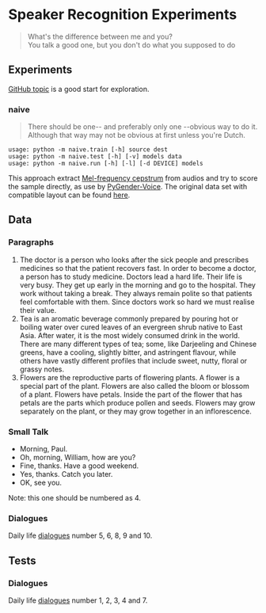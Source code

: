 # Speaker Recognition Experiments

> What's the difference between me and you?    
> You talk a good one, but you don't do what you supposed to do


## Experiments

[GitHub topic] is a good start for exploration.

### naive

> There should be one-- and preferably only one --obvious way to do it.    
> Although that way may not be obvious at first unless you're Dutch.

    usage: python -m naive.train [-h] source dest
    usage: python -m naive.test [-h] [-v] models data
    usage: python -m naive.run [-h] [-l] [-d DEVICE] models

This approach extract [Mel-frequency cepstrum] from audios and try to score
the sample directly, as use by [PyGender-Voice][gender blog].  The original
data set with compatible layout can be found [here][gender data].


## Data

### Paragraphs

1. The doctor is a person who looks after the sick people and prescribes
   medicines so that the patient recovers fast.  In order to become a doctor,
   a person has to study medicine.  Doctors lead a hard life.  Their life
   is very busy. They get up early in the morning and go to the hospital.
   They work without taking a break.  They always remain polite so that
   patients feel comfortable with them.  Since doctors work so hard we must
   realise their value.
2. Tea is an aromatic beverage commonly prepared by pouring hot or boiling
   water over cured leaves of an evergreen shrub native to East Asia.
   After water, it is the most widely consumed drink in the world.  There are
   many different types of tea; some, like Darjeeling and Chinese greens,
   have a cooling, slightly bitter, and astringent flavour, while others have
   vastly different profiles that include sweet, nutty, floral or grassy notes.
3. Flowers are the reproductive parts of flowering plants.  A flower is
   a special part of the plant.  Flowers are also called the bloom or blossom
   of a plant.  Flowers have petals.  Inside the part of the flower that has
   petals are the parts which produce pollen and seeds.  Flowers may grow
   separately on the plant, or they may grow together in an inflorescence.

### Small Talk

* Morning, Paul.
* Oh, morning, William, how are you?
* Fine, thanks.  Have a good weekend.
* Yes, thanks.  Catch you later.
* OK, see you.

Note: this one should be numbered as 4.

### Dialogues

Daily life [dialogues] number 5, 6, 8, 9 and 10.


## Tests

### Dialogues

Daily life [dialogues] number 1, 2, 3, 4 and 7.

[gender blog]: https://appliedmachinelearning.wordpress.com/2017/06/14/voice-gender-detection-using-gmms-a-python-primer/
[gender data]: https://drive.google.com/open?id=1u28uP2TlL0c-VKNj3eEw9-NdsOhx-XXq
[GitHub topic]: https://github.com/topics/speaker-recognition
[Mel-frequency cepstrum]: https://en.wikipedia.org/wiki/Mel-frequency_cepstrum
[dialogues]: https://www.eslfast.com/easydialogs/dailylife.htm
